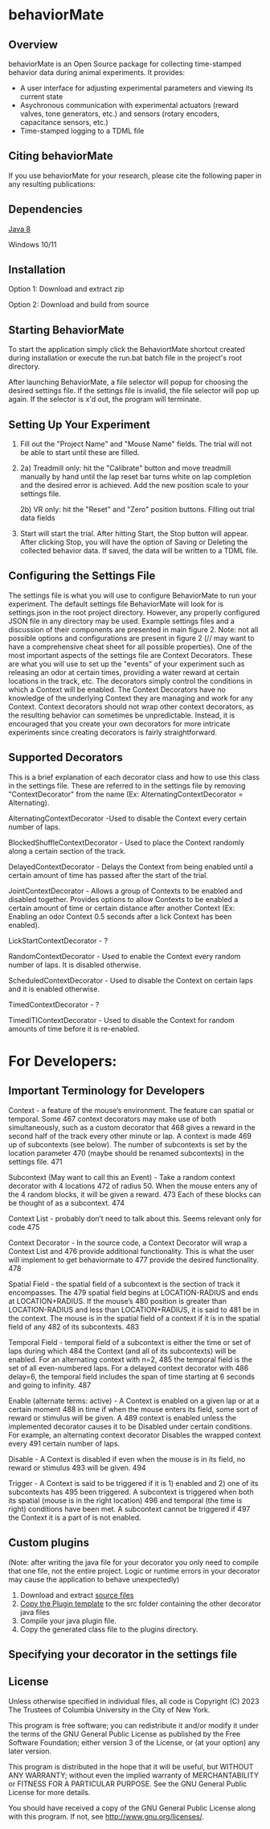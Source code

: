 # behaviorMate

## Overview
behaviorMate is an Open Source package for collecting time-stamped behavior data during animal experiments. It provides:

- A user interface for adjusting experimental parameters and viewing its current state
- Asychronous communication with experimental actuators (reward valves, tone generators, etc.) and sensors (rotary encoders, capacitance sensors, etc.)
- Time-stamped logging to a TDML file

## Citing behaviorMate
If you use behaviorMate for your research, please cite the following paper in any resulting publications:

<behaviorMate paper citation>

## Dependencies
<a href="https://www.oracle.com/java/technologies/javase/javase8-archive-downloads.html">Java 8</a>

Windows 10/11

## Installation

Option 1: Download and extract zip <link>

Option 2: Download and build from source <link>

## Starting BehaviorMate

To start the application simply click the BehaviortMate shortcut created during installation or execute the run.bat batch file in the project's root directory.
                
After launching BehaviorMate, a file selector will popup for choosing the desired settings file. If the settings file is invalid, the file selector will pop up again. If the selector is x'd out, the program will terminate.
                
## Setting Up Your Experiment

1) Fill out the "Project Name" and "Mouse Name" fields. The trial will not be able to start until these are filled.

2)
    2a) Treadmill only: hit the "Calibrate" button and move treadmill manually by hand until the lap reset bar turns white on lap completion and the desired error is achieved. Add the new position scale to your settings file.

    2b) VR only: hit the "Reset" and "Zero" position buttons.
Filling out trial data fields
                
3) Start will start the trial. After hitting Start, the Stop button will appear. After clicking Stop, you will have the option of Saving or Deleting the collected behavior data. If saved, the data will be written to a TDML file.

## Configuring the Settings File

The settings file is what you will use to configure BehaviorMate to run your experiment. The default settings file BehaviorMate will look for is settings.json in the root project directory. However, any properly configured JSON file in any directory may be used. Example settings files and a discussion of their components are presented in main figure 2. Note: not all possible options and configurations are present in figure 2 (// may want to have a comprehensive cheat sheet for all possible properties). One of the most important aspects of the settings file are Context Decorators. These are what you will use to set up the "events" of your experiment such as releasing an odor at certain times, providing a water reward at certain locations in the track, etc. The decorators simply control the conditions in which a Context will be enabled. The Context Decorators have no knowledge of the underlying Context they are managing and work for any Context. Context decorators should not wrap other context decorators, as the resulting behavior can sometimes be unpredictable. Instead, it is encouraged that you create your own decorators for more intricate experiments since creating decorators is fairly straightforward.

## Supported Decorators

This is a brief explanation of each decorator class and how to use this class in the settings file. These are referred to in the settings file by removing "ContextDecorator" from the name (Ex: AlternatingContextDecorator = Alternating).
        
AlternatingContextDecorator -Used to disable the Context every certain number of laps.
                
BlockedShuffleContextDecorator - Used to place the Context randomly along a certain section of the track.
                
DelayedContextDecorator - Delays the Context from being enabled until a certain amount of time has passed after the start of the trial.
                
JointContextDecorator - Allows a group of Contexts to be enabled and disabled together. Provides options to allow Contexts to be enabled a certain amount of time or certain distance after another Context (Ex: Enabling an odor Context 0.5 seconds after a lick Context has been enabled).
                
LickStartContextDecorator - ?
                
RandomContextDecorator - Used to enable the Context every random number of laps. It is disabled otherwise.
                
ScheduledContextDecorator - Used to disable the Context on certain laps and it is enabled otherwise.
                
TimedContextDecorator - ?
                
TimedITIContextDecorator - Used to disable the Context for random amounts of time before it is re-enabled.

# For Developers:
## Important Terminology for Developers

Context - a feature of the mouse’s environment. The feature can spatial or temporal. Some 467
context decorators may make use of both simultaneously, such as a custom decorator that 468
gives a reward in the second half of the track every other minute or lap. A context is made 469
up of subcontexts (see below). The number of subcontexts is set by the location parameter 470
(maybe should be renamed subcontexts) in the settings file. 471

Subcontext (May want to call this an Event) - Take a random context decorator with 4 locations 472
of radius 50. When the mouse enters any of the 4 random blocks, it will be given a reward. 473
Each of these blocks can be thought of as a subcontext. 474

Context List - probably don’t need to talk about this. Seems relevant only for code 475

Context Decorator - In the source code, a Context Decorator will wrap a Context List and 476
provide additional functionality. This is what the user will implement to get behaviormate to 477
provide the desired functionality. 478

Spatial Field - the spatial field of a subcontext is the section of track it encompasses. The 479
spatial field begins at LOCATION-RADIUS and ends at LOCATION+RADIUS. If the mouse’s 480
position is greater than LOCATION-RADIUS and less than LOCATION+RADIUS, it is said to 481
be in the context. The mouse is in the spatial field of a context if it is in the spatial field of any 482
of its subcontexts. 483

Temporal Field - temporal field of a subcontext is either the time or set of laps during which 484
the Context (and all of its subcontexts) will be enabled. For an alternating context with n=2, 485
the temporal field is the set of all even-numbered laps. For a delayed context decorator with 486
delay=6, the temporal field includes the span of time starting at 6 seconds and going to infinity. 487

Enable (alternate terms: active) - A Context is enabled on a given lap or at a certain moment 488
in time if when the mouse enters its field, some sort of reward or stimulus will be given. A 489
context is enabled unless the implemented decorator causes it to be Disabled under certain 
conditions. For example, an alternating context decorator Disables the wrapped context every 491
certain number of laps.

Disable - A Context is disabled if even when the mouse is in its field, no reward or stimulus 493
will be given. 494

Trigger - A Context is said to be triggered if it is 1) enabled and 2) one of its subcontexts has 495
been triggered. A subcontext is triggered when both its spatial (mouse is in the right location) 496
and temporal (the time is right) conditions have been met. A subcontext cannot be triggered if 497
the Context it is a part of is not enabled.

## Custom plugins 

(Note: after writing the java file for your decorator you only need to compile that one file, not the entire project. Logic or runtime errors in your decorator may cause the application to behave unexpectedly)

1) Download and extract <a href="https://google.com">source files
2) Copy the <a href="https://google.com">Plugin template</a> to the src folder containing the other decorator java files
3) Compile your java plugin file.
4) Copy the generated class file to the plugins directory.

## Specifying your decorator in the settings file

## License

Unless otherwise specified in individual files, all code is Copyright (C) 2023 The Trustees of Columbia University in the City of New York.

This program is free software; you can redistribute it and/or modify it under the terms of the GNU General Public License as published by the Free Software Foundation; either version 3 of the License, or (at your option) any later version.

This program is distributed in the hope that it will be useful, but WITHOUT ANY WARRANTY; without even the implied warranty of MERCHANTABILITY or FITNESS FOR A PARTICULAR PURPOSE. See the GNU General Public License for more details.

You should have received a copy of the GNU General Public License along with this program. If not, see <http://www.gnu.org/licenses/>.
